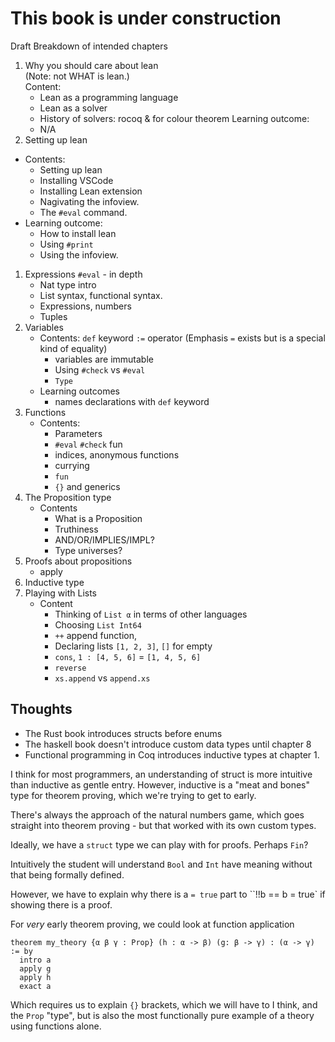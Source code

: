 # This book is under construction

Draft Breakdown of intended chapters

1. Why you should care about lean  
   (Note: not WHAT is lean.)  
   Content:
    - Lean as a programming language
    - Lean as a solver
    - History of solvers: rocoq & for colour theorem
   Learning outcome:
    - N/A
1. Setting up lean
  - Contents:
    - Setting up lean
    - Installing VSCode
    - Installing Lean extension
    - Nagivating the infoview.
    - The `#eval` command.
  - Learning outcome:
    - How to install lean
    - Using `#print`
    - Using the infoview.
1. Expressions
   `#eval` - in depth
   - Nat type intro
   - List syntax, functional syntax.
   - Expressions, numbers
   - Tuples
1. Variables
   - Contents:
     `def` keyword
     `:=` operator (Emphasis `=` exists but is a special kind of equality)
     - variables are immutable
     - Using `#check` vs `#eval`
     - `Type`
    - Learning outcomes
      - names declarations with `def` keyword
1. Functions
   - Contents:
     - Parameters
     - `#eval` `#check` fun
     - indices, anonymous functions
     - currying
     - `fun`
     - `{}` and generics 
1. The Proposition type
   - Contents
     - What is a Proposition
     - Truthiness
     - AND/OR/IMPLIES/IMPL?
     - Type universes?
1. Proofs about propositions
   - apply 
1. Inductive type
1. Playing with Lists 
   - Content
     - Thinking of `List α` in terms of other languages
     - Choosing `List Int64`
     - `++` append function, 
     - Declaring lists `[1, 2, 3]`, `[]` for empty
     - `cons`, `1 : [4, 5, 6]` = `[1, 4, 5, 6]`
     - `reverse`
     - `xs.append` vs `append.xs`


## Thoughts

- The Rust book introduces structs before enums
- The haskell book doesn't introduce custom data types until
  chapter 8
- Functional programming in Coq introduces inductive types at chapter 1.

I think for most programmers, an understanding of struct is 
more intuitive than inductive as gentle entry. However,
inductive is a "meat and bones" type for theorem proving,
which we're trying to get to early. 

There's always the approach of the natural numbers game,
which goes straight into theorem proving - but that worked
with its own custom types.

Ideally, we have a `struct` type we can play with for 
proofs. Perhaps `Fin`? 

Intuitively the student will understand `Bool` and `Int`
have meaning without that being formally defined. 

However, we have to explain why there is a `= true` part to 
 ``!!b == b = true` if showing there is a proof.

For _very_ early theorem proving, we could look at 
function application

```
theorem my_theory {α β γ : Prop} (h : α -> β) (g: β -> γ) : (α -> γ) := by
  intro a
  apply g
  apply h
  exact a
```

Which requires us to explain `{}` brackets, which we will have to I think,
and the `Prop` "type", but is also the most functionally pure example of a 
theory using functions alone.